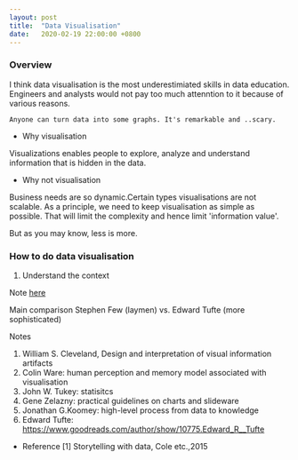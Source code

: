 ```yaml
---
layout: post
title:  "Data Visualisation"
date:   2020-02-19 22:00:00 +0800
---
```

### Overview

I think data visualisation is the most underestimiated skills in data education. Engineers and analysts would not pay too much attenntion to it because of various reasons.

```
Anyone can turn data into some graphs. It's remarkable and ..scary.
```


- Why visualisation

Visualizations enables people to explore, analyze and understand information that is hidden in the data.

- Why not visualisation

Business needs are so dynamic.Certain types visualisations are not scalable. As a principle, we need to keep visualisation as simple as possible. That will limit the complexity and hence limit 'information value'. 

But as you may know, less is more.

### How to do data visualisation

1. Understand the context

Note [here](https://www.notion.so/bobzeng/Data-Visualization-Reading-Materials-e37224730b134e2882972b18fe614ebc)

Main comparison
Stephen Few (laymen) vs. Edward Tufte (more sophisticated)

Notes
1. William S. Cleveland, Design and interpretation of visual information artifacts
2. Colin Ware: human perception and memory model associated with visualisation
3. John W. Tukey: statisitcs
4. Gene Zelazny: practical guidelines on charts and slideware
5. Jonathan G.Koomey: high-level process from data to knowledge
6. Edward Tufte: https://www.goodreads.com/author/show/10775.Edward_R__Tufte

- Reference
[1] Storytelling with data, Cole etc.,2015
